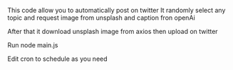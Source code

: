 This code allow you to automatically post on twitter
It randomly select any topic and request image from unsplash and caption fron openAi

After that it download unsplash image from axios
then upload on twitter

Run
node main.js

Edit cron to schedule as you need

